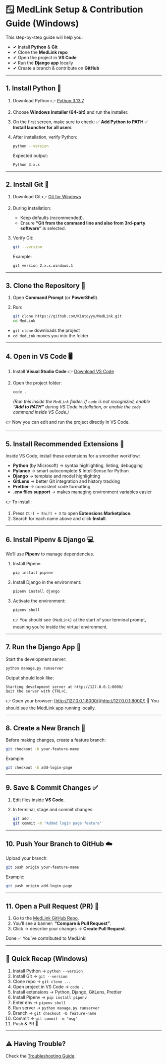 # 🪟 MedLink Setup & Contribution Guide (Windows)

This step-by-step guide will help you:
- ✔ Install **Python** & **Git**
- ✔ Clone the **MedLink repo**
- ✔ Open the project in **VS Code**
- ✔ Run the **Django app** locally
- ✔ Create a branch & contribute on **GitHub**

---

## 1. Install Python 🐍

1. Download Python 👉 [Python 3.13.7](https://www.python.org/downloads/release/python-3137/)
2. Choose **Windows installer (64-bit)** and run the installer.
3. On the first screen, make sure to check:
   ✅ **Add Python to PATH**
   ✅ **Install launcher for all users**
4. After installation, verify Python:

   ```bash
   python --version
   ```

   Expected output:

   ```
   Python 3.x.x
   ```

---

## 2. Install Git 🔧

1. Download Git 👉 [Git for Windows](https://git-scm.com/download/win)
2. During installation:

   * Keep defaults (recommended).
   * Ensure **“Git from the command line and also from 3rd-party software”** is selected.
3. Verify Git:

   ```bash
   git --version
   ```

   Example:

   ```
   git version 2.x.x.windows.1
   ```

---

## 3. Clone the Repository 📂

1. Open **Command Prompt** (or **PowerShell**).
2. Run:

   ```bash
   git clone https://github.com/Kintoyyy/MedLink.git
   cd MedLink
   ```

* `git clone` downloads the project
* `cd MedLink` moves you into the folder

---

## 4. Open in VS Code 🖥️

1. Install **Visual Studio Code** 👉 [Download VS Code](https://code.visualstudio.com/download)
2. Open the project folder:

   ```bash
   code .
   ```

   *(Run this inside the `MedLink` folder. If `code` is not recognized, enable **“Add to PATH”** during VS Code installation, or enable the `code` command inside VS Code.)*

👉 Now you can edit and run the project directly in VS Code.

---

## 5. Install Recommended Extensions 🔌

Inside VS Code, install these extensions for a smoother workflow:

* **Python** (by Microsoft) → syntax highlighting, linting, debugging
* **Pylance** → smart autocomplete & IntelliSense for Python
* **Django** → template and model highlighting
* **GitLens** → better Git integration and history tracking
* **Prettier** → consistent code formatting
* **.env files support** → makes managing environment variables easier

👉 To install:

1. Press `Ctrl + Shift + X` to open **Extensions Marketplace**.
2. Search for each name above and click **Install**.

---

## 6. Install Pipenv & Django 💻

We’ll use **Pipenv** to manage dependencies.

1. Install Pipenv:

   ```bash
   pip install pipenv
   ```
2. Install Django in the environment:

   ```bash
   pipenv install django
   ```
3. Activate the environment:

   ```bash
   pipenv shell
   ```

   👉 You should see `(MedLink)` at the start of your terminal prompt, meaning you’re inside the virtual environment.

---

## 7. Run the Django App 🚀

Start the development server:

```bash
python manage.py runserver
```

Output should look like:

```
Starting development server at http://127.0.0.1:8000/
Quit the server with CTRL+C.
```

👉 Open your browser: [http://127.0.0.1:8000/](http://127.0.0.1:8000/)
🎉 You should see the MedLink app running locally.

---

## 8. Create a New Branch 🌱

Before making changes, create a feature branch:

```bash
git checkout -b your-feature-name
```

Example:

```bash
git checkout -b add-login-page
```

---

## 9. Save & Commit Changes ✅

1. Edit files inside **VS Code**.
2. In terminal, stage and commit changes:

   ```bash
   git add .
   git commit -m "Added login page feature"
   ```

---

## 10. Push Your Branch to GitHub ☁️

Upload your branch:

```bash
git push origin your-feature-name
```

Example:

```bash
git push origin add-login-page
```

---

## 11. Open a Pull Request (PR) 🔄

1. Go to the [MedLink GitHub Repo](https://github.com/Kintoyyy/MedLink).
2. You’ll see a banner: **“Compare & Pull Request”**.
3. Click → describe your changes → **Create Pull Request**.

Done ✅ You’ve contributed to MedLink!

---

## 🔎 Quick Recap (Windows)

1. Install Python → `python --version`
2. Install Git → `git --version`
3. Clone repo → `git clone ...`
4. Open project in VS Code → `code .`
5. Install extensions → Python, Django, GitLens, Prettier
6. Install Pipenv → `pip install pipenv`
7. Enter env → `pipenv shell`
8. Run server → `python manage.py runserver`
9. Branch → `git checkout -b feature-name`
10. Commit → `git commit -m "msg"`
11. Push & PR 🚀

---

## ⚠️ Having Trouble?

Check the [Troubleshooting Guide](/TROUBLESHOOTING_WINDOWS.md).
